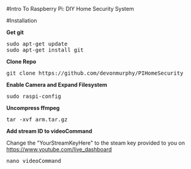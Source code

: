 #Intro To Raspberry Pi: DIY Home Security System


#Installation

**Get git**
<pre>
sudo apt-get update
sudo apt-get install git
</pre>

**Clone Repo**
<pre>
git clone https://github.com/devonmurphy/PIHomeSecurity
</pre>

**Enable Camera and Expand Filesystem**
<pre>
sudo raspi-config
</pre>

**Uncompress ffmpeg**
<pre>
tar -xvf arm.tar.gz
</pre>

**Add stream ID to videoCommand**


Change the "YourStreamKeyHere" to the steam key provided to you on https://www.youtube.com/live_dashboard
<pre>
nano videoCommand
</pre>
